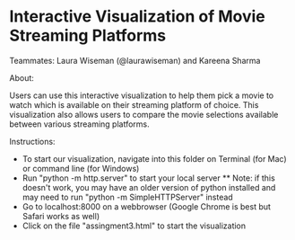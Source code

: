 # Interactive Visualization of Movie Streaming Platforms
Teammates: Laura Wiseman (@laurawiseman) and Kareena Sharma 

About:

Users can use this interactive visualization to help them pick a movie to watch which is available on their streaming platform of choice. This visualization also allows users to compare the movie selections available between various streaming platforms. 

Instructions:
- To start our visualization, navigate into this folder on Terminal (for Mac) or command line (for Windows)
- Run "python -m http.server" to start your local server 
    ** Note: if this doesn't work, you may have an older version of python installed and may need to run "python -m SimpleHTTPServer" instead
- Go to localhost:8000 on a webbrowser (Google Chrome is best but Safari works as well)
- Click on the file "assingment3.html" to start the visualization
